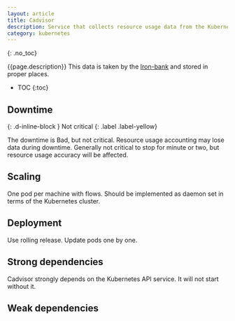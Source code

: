 ```yaml
---
layout: article
title: Cadvisor
description: Service that collects resource usage data from the Kubernetes cluster.
category: kubernetes
---
```


{: .no_toc}

{{page.description}} This data is taken by the [Iron-bank](/on-prem/kubernetes/iron-bank)
and stored in proper places.

- TOC
{:toc}

## Downtime
{: .d-inline-block }
Not critical
{: .label .label-yellow}

The downtime is Bad, but not critical. Resource usage accounting may lose data
during downtime. Generally not critical to stop for minute or two, but resource
usage accuracy will be affected.

## Scaling

One pod per machine with flows. Should be implemented as daemon set in terms of
the Kubernetes cluster.

## Deployment

Use rolling release. Update pods one by one.

## Strong dependencies

Cadvisor strongly depends on the Kubernetes API service. It will not start without it.

## Weak dependencies
